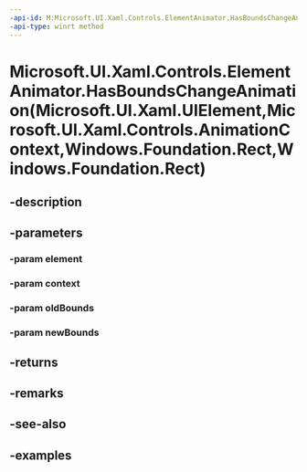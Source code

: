 ```yaml
---
-api-id: M:Microsoft.UI.Xaml.Controls.ElementAnimator.HasBoundsChangeAnimation(Microsoft.UI.Xaml.UIElement,Microsoft.UI.Xaml.Controls.AnimationContext,Windows.Foundation.Rect,Windows.Foundation.Rect)
-api-type: winrt method
---
```


# Microsoft.UI.Xaml.Controls.ElementAnimator.HasBoundsChangeAnimation(Microsoft.UI.Xaml.UIElement,Microsoft.UI.Xaml.Controls.AnimationContext,Windows.Foundation.Rect,Windows.Foundation.Rect)

<!--
public bool HasBoundsChangeAnimation (Microsoft.UI.Xaml.UIElement element, Microsoft.UI.Xaml.Controls.AnimationContext context, Windows.Foundation.Rect oldBounds, Windows.Foundation.Rect newBounds);
-->


## -description

## -parameters

### -param element

### -param context

### -param oldBounds

### -param newBounds

## -returns

## -remarks

## -see-also

## -examples


